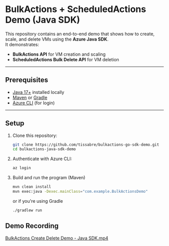 # BulkActions + ScheduledActions Demo (Java SDK)

This repository contains an end-to-end demo that shows how to create, scale, and delete VMs using the **Azure Java SDK**.  
It demonstrates:  

- **BulkActions API** for VM creation and scaling  
- **ScheduledActions Bulk Delete API** for VM deletion  

---

## Prerequisites

- [Java 17+](https://adoptium.net/) installed locally  
- [Maven](https://maven.apache.org/) or [Gradle](https://gradle.org/)  
- [Azure CLI](https://learn.microsoft.com/en-us/cli/azure/install-azure-cli) (for login)  

---

## Setup

1. Clone this repository:  
   ```bash
   git clone https://github.com/tissabre/bulkactions-go-sdk-demo.git
   cd bulkactions-java-sdk-demo
   ```

2. Authenticate with Azure CLI:
   ```bash
   az login
   ```

3. Build and run the program (Maven)
   ```bash
   mvn clean install
   mvn exec:java -Dexec.mainClass="com.example.BulkActionsDemo"
   ```

   or if you're using Gradle
   ```bash
   ./gradlew run
   ```

## Demo Recording
[BulkActions Create Delete Demo - Java SDK.mp4](./recording.mp4)